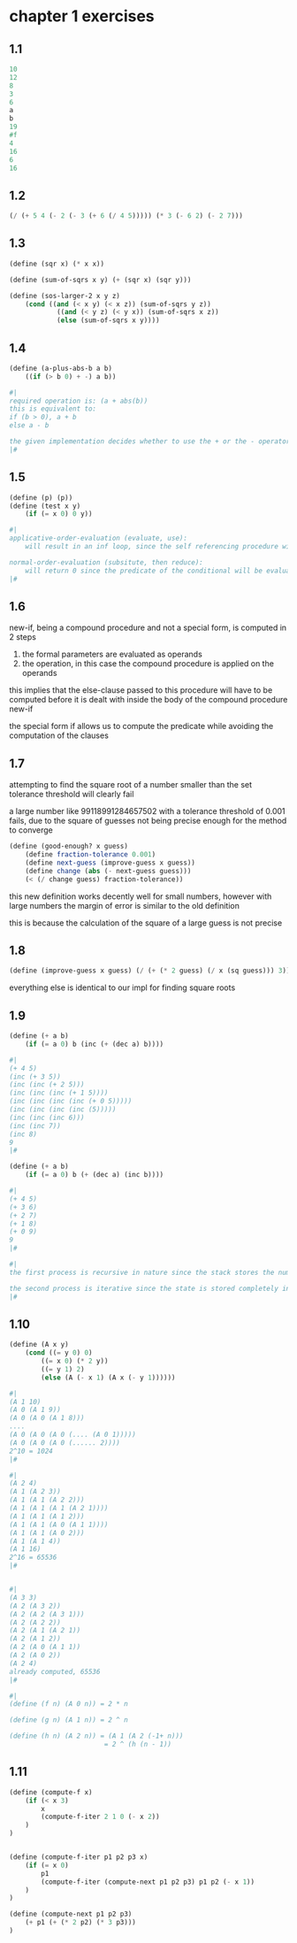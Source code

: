 # chapter 1 exercises

## 1.1

```scheme
10
12
8
3
6
a
b
19
#f
4
16
6
16
```

## 1.2

```scheme
(/ (+ 5 4 (- 2 (- 3 (+ 6 (/ 4 5))))) (* 3 (- 6 2) (- 2 7)))
```

## 1.3

```scheme
(define (sqr x) (* x x))

(define (sum-of-sqrs x y) (+ (sqr x) (sqr y)))

(define (sos-larger-2 x y z)
    (cond ((and (< x y) (< x z)) (sum-of-sqrs y z))
            ((and (< y z) (< y x)) (sum-of-sqrs x z))
            (else (sum-of-sqrs x y))))
```

## 1.4

```scheme
(define (a-plus-abs-b a b)
    ((if (> b 0) + -) a b))

#|
required operation is: (a + abs(b))
this is equivalent to:
if (b > 0), a + b
else a - b

the given implementation decides whether to use the + or the - operator based on whether b is greater than 0
|#
```

## 1.5

```scheme
(define (p) (p))
(define (test x y)
    (if (= x 0) 0 y))

#|
applicative-order-evaluation (evaluate, use):
    will result in an inf loop, since the self referencing procedure will attempt to evaluate itself

normal-order-evaluation (subsitute, then reduce):
    will return 0 since the predicate of the conditional will be evaluated
|#
```

## 1.6

new-if, being a compound procedure and not a special form, is computed in 2 steps

1. the formal parameters are evaluated as operands
2. the operation, in this case the compound procedure is applied on the operands

this implies that the else-clause passed to this procedure will have to be computed before it is dealt with inside the body of the compound procedure new-if

the special form if allows us to compute the predicate while avoiding the computation of the clauses

## 1.7

attempting to find the square root of a number smaller than the set tolerance threshold will clearly fail

a large number like 99118991284657502 with a tolerance threshold of 0.001 fails, due to the square of guesses not being precise enough for the method to converge

```scheme
(define (good-enough? x guess)
    (define fraction-tolerance 0.001)
    (define next-guess (improve-guess x guess))
    (define change (abs (- next-guess guess)))
    (< (/ change guess) fraction-tolerance))
```

this new definition works decently well for small numbers, however with large numbers the margin of error is similar to the old definition

this is because the calculation of the square of a large guess is not precise

## 1.8

```scheme
(define (improve-guess x guess) (/ (+ (* 2 guess) (/ x (sq guess))) 3))
```

everything else is identical to our impl for finding square roots

## 1.9

```scheme
(define (+ a b)
    (if (= a 0) b (inc (+ (dec a) b))))

#|
(+ 4 5)
(inc (+ 3 5))
(inc (inc (+ 2 5)))
(inc (inc (inc (+ 1 5))))
(inc (inc (inc (inc (+ 0 5)))))
(inc (inc (inc (inc (5)))))
(inc (inc (inc 6)))
(inc (inc 7))
(inc 8)
9
|#

(define (+ a b)
    (if (= a 0) b (+ (dec a) (inc b))))

#|
(+ 4 5)
(+ 3 6)
(+ 2 7)
(+ 1 8)
(+ 0 9)
9
|#

#|
the first process is recursive in nature since the stack stores the number of times inc must be applied to the result of the + procedure

the second process is iterative since the state is stored completely in the formal parameters
|#
```

## 1.10

```scheme
(define (A x y)
    (cond ((= y 0) 0)
        ((= x 0) (* 2 y))
        ((= y 1) 2)
        (else (A (- x 1) (A x (- y 1))))))

#|
(A 1 10)
(A 0 (A 1 9))
(A 0 (A 0 (A 1 8)))
....
(A 0 (A 0 (A 0 (.... (A 0 1)))))
(A 0 (A 0 (A 0 (...... 2))))
2^10 = 1024
|#

#|
(A 2 4)
(A 1 (A 2 3))
(A 1 (A 1 (A 2 2)))
(A 1 (A 1 (A 1 (A 2 1))))
(A 1 (A 1 (A 1 2)))
(A 1 (A 1 (A 0 (A 1 1))))
(A 1 (A 1 (A 0 2)))
(A 1 (A 1 4))
(A 1 16)
2^16 = 65536
|#


#|
(A 3 3)
(A 2 (A 3 2))
(A 2 (A 2 (A 3 1)))
(A 2 (A 2 2))
(A 2 (A 1 (A 2 1))
(A 2 (A 1 2))
(A 2 (A 0 (A 1 1))
(A 2 (A 0 2))
(A 2 4)
already computed, 65536
|#

#|
(define (f n) (A 0 n)) = 2 * n

(define (g n) (A 1 n)) = 2 ^ n

(define (h n) (A 2 n)) = (A 1 (A 2 (-1+ n)))
                        = 2 ^ (h (n - 1))
```

## 1.11
```scheme
(define (compute-f x)
    (if (< x 3)
        x
        (compute-f-iter 2 1 0 (- x 2))
    )
)


(define (compute-f-iter p1 p2 p3 x)
    (if (= x 0)
        p1
        (compute-f-iter (compute-next p1 p2 p3) p1 p2 (- x 1))
    )
)

(define (compute-next p1 p2 p3)
    (+ p1 (+ (* 2 p2) (* 3 p3)))
)
```
